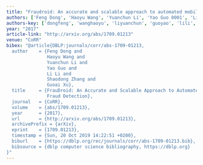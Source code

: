 ```yaml
---
title: "Fraudroid: An accurate and scalable approach to automated mobile ad fraud detection"
authors: ['Feng Dong', 'Haoyu Wang', 'Yuanchun Li', 'Yao Guo 0001', 'Li Li 0029', 'Shaodong Zhang', 'Guoai Xu']
authors-key: ['dongfeng', 'wanghaoyu', 'liyuanchun', 'guoyao', 'lili', 'zhangshaodong', 'xuguoai']
year: "2017"
article-link: "http://arxiv.org/abs/1709.01213"
venue: "CoRR"
bibex: "@article{DBLP:journals/corr/abs-1709-01213,
  author    = {Feng Dong and
               Haoyu Wang and
               Yuanchun Li and
               Yao Guo and
               Li Li and
               Shaodong Zhang and
               Guoai Xu},
  title     = {FrauDroid: An Accurate and Scalable Approach to Automated Mobile Ad
               Fraud Detection},
  journal   = {CoRR},
  volume    = {abs/1709.01213},
  year      = {2017},
  url       = {http://arxiv.org/abs/1709.01213},
  archivePrefix = {arXiv},
  eprint    = {1709.01213},
  timestamp = {Sun, 20 Oct 2019 14:22:51 +0200},
  biburl    = {https://dblp.org/rec/journals/corr/abs-1709-01213.bib},
  bibsource = {dblp computer science bibliography, https://dblp.org}
}"
---
```

